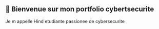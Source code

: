 ##  👋 Bienvenue sur mon portfolio cybertsecurite 
<p>Je m appelle Hind etudiante passionee de cybersecurite  </>

<!--
**Hind-tazi/Hind-Tazi** is a ✨ _special_ ✨ repository because its `README.md` (this file) appears on your GitHub profile.

- # Hind Tazi -Debutante en cybertsecurite .
* **Professionnelle en reconversion, j’apporte à la cybersécurité mes compétences transférables en gestion de projet, analyse des risques, communication et résolution de problèmes, acquises dans les secteurs bancaire et commercial. Curieuse et rigoureuse, je me forme activement pour contribuer à la protection des systèmes d’information.


## Expériences Professionnelles . 

* **Conseillère bancaire**        - Banque de Montréal (2023-Présent) 
* **Conseillère à la clientèle**  - Banque de Montréal (2022-2023) 
* **Conseillère commerciale**     - Cogeco (2019-2021) -Canada
* **Responsable commercial**  - 2A Assurance (2010-2018) -Maroc-Espagne
* **Chargée de production**      - Webhelp (2007-2008.-Maroc

##  🤔## Formation .

* **Certificat Cybersécurité** - Coursera (en cours, 2025)         -Canada
* **Cours sur les Fonds d’investissement** - IFSE Canada (2023)    -Canada
* **Formation en Cybercriminalité** - Polytechnique Montréal (2021-2022)
* **ASP en Création d’entreprise** - EMICA Québec (2021)           -Canada
* **Informatique et Programmation** - IFP Québec (2020-2021)       -Canada
* **Droit Francais **  -universite Mohamed v-Rabat                  -Maroc

## Compétences .

* **Informatique :** Word, Excel, PowerPoint, Access
* **Cybersécurité (en cours) :** Concepts de base, cybercriminalité, sécurité des données 
* **Autres :** Analyse des besoins, gestion de la relation client, management d’équipe 

## Contact .
* Email : fullhindh.h@gmail.com
* LinkedIn : [https://www.linkedin.com/in/hind-tazi-a12534116]
* GitHub : [https://github.com/Hind-tazi]
